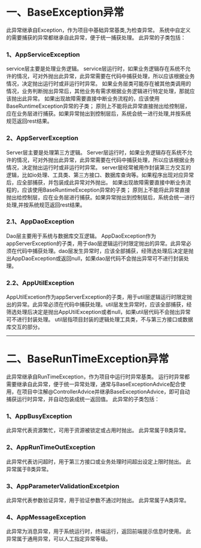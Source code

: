 # 一、BaseException异常

此异常继承自Exception，作为项目中基础异常基类,为检查异常。
系统中自定义的需要捕获的异常都继承自此异常，便于统一捕获处理。
此异常的子类包括：
### 1、AppServiceException
service层主要是处理业务逻辑。
service层运行时，如果业务逻辑存在系统不允许的情况，可对外抛出此异常，此异常需要在代码中捕获处理，所以应该根据业务情况，决定抛出运行时或非运行时异常。
如果业务层类可能存在被其他类调用的情况，业务判断抛出异常后，其他业务有需求根据业务逻辑进行特定处理，那就应该抛出此异常。
如果出现故障需要直接中断业务流程的，应该使用BaseRuntimeException异常的子类；
原则上不能将此异常直接抛出给控制层，应在业务层进行捕获。如果异常抛出到控制层后，系统会统一进行处理,并按系统规范返回rest结果。
### 2、AppServerException
Server层主要是处理第三方逻辑。
Server层运行时，如果业务逻辑存在系统不允许的情况，可对外抛出此异常，此异常需要在代码中捕获处理，所以应该根据业务情况，决定抛出运行时或非运行时异常。
server层经常被用作封装第三方交互的逻辑，比如io处理、工具类、第三方接口、数据库查询等。如果程序出现对应异常后，应全部捕获，并包装成此异常对外抛出。
如果出现故障需要直接中断业务流程的，应该使用BaseRuntimeException异常的子类；
原则上不能将此异常直接抛出给控制层，应在业务层进行捕获。如果异常抛出到控制层后，系统会统一进行处理,并按系统规范返回rest结果。
### 2.1、AppDaoException
Dao层主要用于系统与数据库交互逻辑。
AppDaoException作为appServerException的子类，用于dao层逻辑运行时限定抛出的异常。此异常必须在代码中捕获处理。dao层发生异常时，应该全部捕获，经筛选处理后决定是抛出AppDaoException或返回null，如果dao层代码不会抛出异常可不进行封装处理。
### 2.2、AppUtilException
AppUtilExcetion作为appServerException的子类，用于util层逻辑运行时限定抛出的异常。此异常必须在代码中捕获处理。util层发生异常时，应该全部捕获，经筛选处理后决定是抛出AppUtilException或者null，如果util层代码不会抛出异常可不进行封装处理。
util层指项目封装的逻辑处理工具类，不与第三方接口或数据库交互的部分。

---

# 二、BaseRunTimeException异常

此异常继承自RunTimeException，作为项目中运行时异常基类。
运行时异常都需要继承自此异常，便于统一异常处理，通常与BaseExceptionAdvice配合使用，在项目中注解@ControllerAdvice并继承BaseExceptionAdvice，即可自动捕获运行时异常，并自动包装成统一返回值。
此异常的子类包括：
### 1、AppBusyException
此异常代表资源繁忙，可用于资源被锁定或占用时抛出。
此异常属于B类异常。
### 2、AppRunTimeOutException
此异常代表访问超时，用于第三方接口或业务处理时间超出设定上限时抛出。
此异常属于B类异常。
### 3、AppParameterValidationExcetpion
此异常代表参数验证异常，用于验证参数不通过时抛出。
此异常属于A类异常。
### 4、AppMessageException
此异常为消息异常，用于系统运行时，终端运行，返回前端提示信息时使用。
此异常属于通用异常，可以人工指定异常等级。